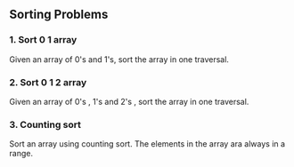 ## Sorting Problems

### 1. Sort 0 1 array
Given an array of 0's and 1's, sort the array in one traversal.

### 2. Sort 0 1 2 array
Given an array of 0's , 1's and 2's , sort the array in one traversal.


### 3. Counting sort
Sort an array using counting sort. The elements in the array ara always in a range.


